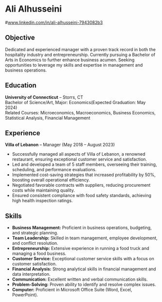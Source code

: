 # Ali Alhusseini
#www.linkedin.com/in/ali-alhusseini-7943082b3
## Objective
Dedicated and experienced manager with a proven track record in both the hospitality industry and entrepreneurship. Currently pursuing a Bachelor of Arts in Economics to further enhance business acumen. Seeking opportunities to leverage my skills and expertise in management and business operations.

## Education
**University of Connecticut** – Storrs, CT  
Bachelor of Science/Art, Major: Economics(Expected Graduation: May 2024)  
Related Courses: Microeconomics, Macroeconomics, Business Economics, Statistical Analysis, Financial Management

## Experience
**Villa of Lebanon** – Manager (May 2018 – August 2023)
- Successfully managed all aspects of Villa of Lebanon, a renowned restaurant, ensuring exceptional customer service and satisfaction.
- Led and developed a team of 5 staff members, overseeing their training, scheduling, and performance evaluations.
- Implemented cost-saving strategies that increased profitability by 50%, boosting overall operational efficiency.
- Negotiated favorable contracts with suppliers, reducing procurement costs while maintaining quality.
- Ensured consistent compliance with food safety standards, achieving high health inspection ratings.

## Skills
- **Business Management:** Proficient in business operations, budgeting, and strategic planning.
- **Team Leadership:** Skilled in team management, employee development, and conflict resolution.
- **Entrepreneurship:** Extensive experience in running a food truck and managing a food business.
- **Customer Service:** Exceptional customer service skills with a focus on customer satisfaction.
- **Financial Analysis:** Strong analytical skills in financial management and data interpretation.
- **Communication:** Excellent written and verbal communication skills.
- **Problem-Solving:** Proven ability to identify and resolve complex issues.
- **Computer:** Proficient in Microsoft Office Suite (Word, Excel, PowerPoint).
